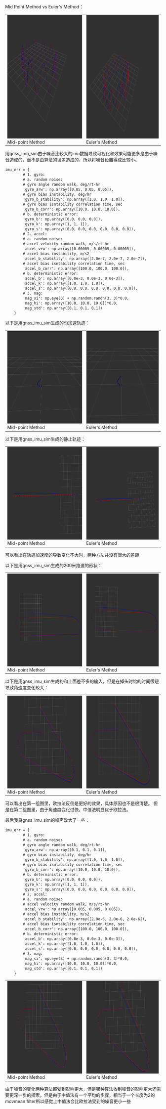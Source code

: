 Mid Point Method vs Euler's Method：

<table>
  <td> <img src="imgs/mid_point.png" width="500" height="400" />
  Mid-point Method
  </td> 
  <td> <img src="imgs/euler.png" width="500" height="400" />
  Euler's Method
  </td> 
</table>

用gnss_imu_sim由于噪音比较大的imu数据导致可视化和效果可能更多是由于噪音造成的，而不是由算法的误差造成的，所以将噪音设置得成比较小。

```
imu_err = {
        # 1. gyro:
        # a. random noise:
        # gyro angle random walk, deg/rt-hr
        'gyro_arw': np.array([0.05, 0.05, 0.05]),
        # gyro bias instability, deg/hr
        'gyro_b_stability': np.array([1.0, 1.0, 1.0]),
        # gyro bias isntability correlation time, sec
        'gyro_b_corr': np.array([10.0, 10.0, 10.0]),
        # b. deterministic error:
        'gyro_b': np.array([0.0, 0.0, 0.0]),
        'gyro_k': np.array([1, 1, 1]),
        'gyro_s': np.array([0.0, 0.0, 0.0, 0.0, 0.0, 0.0]),
        # 2. accel:
        # a. random noise:
        # accel velocity random walk, m/s/rt-hr
        'accel_vrw': np.array([0.00005, 0.00005, 0.00005]),
        # accel bias instability, m/s2
        'accel_b_stability': np.array([2.0e-7, 2.0e-7, 2.0e-7]),
        # accel bias isntability correlation time, sec
        'accel_b_corr': np.array([100.0, 100.0, 100.0]),
        # b. deterministic error:
        'accel_b': np.array([0.0e-3, 0.0e-3, 0.0e-3]),
        'accel_k': np.array([1.0, 1.0, 1.0]),
        'accel_s': np.array([0.0, 0.0, 0.0, 0.0, 0.0, 0.0]),
        # 3. mag:
        'mag_si': np.eye(3) + np.random.randn(3, 3)*0.0, 
        'mag_hi': np.array([10.0, 10.0, 10.0])*0.0,
        'mag_std': np.array([0.1, 0.1, 0.1])
    }
```

以下是用gnss_imu_sim生成的匀加速轨迹：

<table>
  <td> <img src="imgs/mid_point_hold.png" width="500" height="300" />
  Mid-point Method
  </td> 
  <td> <img src="imgs/euler_hold.png" width="500" height="300" />
  Euler's Method
  </td> 
</table>

以下是用gnss_imu_sim生成的静止轨迹：

<table>
  <td> <img src="imgs/mid_point_vx_001.png" width="500" height="300" />
  Mid-point Method
  </td> 
  <td> <img src="imgs/euler_vx_001.png" width="500" height="300" />
  Euler's Method
  </td> 
</table>

可以看出在轨迹加速度的导数变化不大时，两种方法并没有很大的差距

以下是用gnss_imu_sim生成的200米跑道的形状：

<table>
  <td> <img src="imgs/mid_point_loop.png" width="500" height="300" />
  Mid-point Method
  </td> 
  <td> <img src="imgs/euler_loop.png" width="500" height="300" />
  Euler's Method
  </td> 
</table>

以下是用gnss_imu_sim生成的和上面差不多的输入，但是在掉头时给的时间很短导致角速度变化较大：

<table>
  <td> <img src="imgs/mid_point_sharper_loop.png" width="500" height="300" />
  Mid-point Method
  </td> 
  <td> <img src="imgs/euler_sharper_loop.png" width="500" height="300" />
  Euler's Method
  </td> 
</table>

可以看出在第一组图里，欧拉法反倒是更好的效果，具体原因也不是很清楚。
但是在第二组图里，由于角速度变化过快，中值法明显优于欧拉法。

最后我将gnss_imu_sim的噪声改大了一些：

```
imu_err = {
        # 1. gyro:
        # a. random noise:
        # gyro angle random walk, deg/rt-hr
        'gyro_arw': np.array([0.1, 0.1, 0.1]),
        # gyro bias instability, deg/hr
        'gyro_b_stability': np.array([1.0, 1.0, 1.0]),
        # gyro bias isntability correlation time, sec
        'gyro_b_corr': np.array([10.0, 10.0, 10.0]),
        # b. deterministic error:
        'gyro_b': np.array([0.0, 0.0, 0.0]),
        'gyro_k': np.array([1, 1, 1]),
        'gyro_s': np.array([0.0, 0.0, 0.0, 0.0, 0.0, 0.0]),
        # 2. accel:
        # a. random noise:
        # accel velocity random walk, m/s/rt-hr
        'accel_vrw': np.array([0.005, 0.005, 0.005]),
        # accel bias instability, m/s2
        'accel_b_stability': np.array([2.0e-6, 2.0e-6, 2.0e-6]),
        # accel bias isntability correlation time, sec
        'accel_b_corr': np.array([100.0, 100.0, 100.0]),
        # b. deterministic error:
        'accel_b': np.array([0.0e-3, 0.0e-3, 0.0e-3]),
        'accel_k': np.array([1.0, 1.0, 1.0]),
        'accel_s': np.array([0.0, 0.0, 0.0, 0.0, 0.0, 0.0]),
        # 3. mag:
        'mag_si': np.eye(3) + np.random.randn(3, 3)*0.0, 
        'mag_hi': np.array([10.0, 10.0, 10.0])*0.0,
        'mag_std': np.array([0.1, 0.1, 0.1])
    }
```

<table>
  <td> <img src="imgs/mid_point_sharper_noisier.png" width="500" height="300" />
  Mid-point Method
  </td> 
  <td> <img src="imgs/euler_sharper_loop_noisier.png" width="500" height="300" />
  Euler's Method
  </td> 
</table>

由于噪音的变化两种算法都受到影响更大，但是哪种算法收到噪音的影响更大还需要更深一步的探索。但是由于中值法有一个平均的步骤，相当于一个长度为2的movmean filter所以感觉上中值法会比欧拉法受到的噪音更小一些

